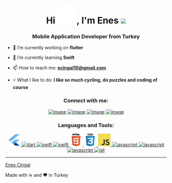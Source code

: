 <h1 align="center">Hi <img src="https://github.com/Kathryn-Jie/Kathryn-Jie/blob/main/wave.gif" width="60px"/>, I'm Enes <img height="40" src="https://emoji.gg/assets/emoji/7333-parrotdance.gif" style="pointer-events:none">
  </h1>
<h3 align="center">Mobile Application Developer from Turkey</h3>

- 🔭  I’m currently working on **flutter**

- 🌱  I’m currently learning **Swift**

- 📫  How to reach me: **ecingal10@gmail.com**

- ⚡  What I like to do: **I like so much cycling, do puzzles and coding of course**

<h3 align="center">Connect with me:</h3>
<div align="center">

[![image](https://img.shields.io/badge/LinkedIn-0077B5?style=for-the-badge&logo=linkedin&logoColor=white)](https://www.linkedin.com/in/enescingal/)
[![image](https://img.shields.io/badge/Instagram-E4405F?style=for-the-badge&logo=instagram&logoColor=white)](https://www.instagram.com/enescingal/)
[![image](https://img.shields.io/badge/Twitter-1DA1F2?style=for-the-badge&logo=twitter&logoColor=white)](https://twitter.com/enescingal)
[![image](https://img.shields.io/badge/Gmail-E4405F?style=for-the-badge&logo=gmail&logoColor=white)](mailto:ecingal@gmail.com)
  
</div>

<h3 align="center">Languages and Tools:</h3>

<p align="center"> 
  <a href="https://flutter.dev/" target="_blank"> 
    <img src="https://raw.githubusercontent.com/dnfield/flutter_svg/7d374d7107561cbd906d7c0ca26fef02cc01e7c8/example/assets/flutter_logo.svg?sanitize=true" alt="flutter" width="40" height="40"/> 
  </a> 
  <a href="https://dart.dev/" target="_blank"> 
    <img src="https://static.cdnlogo.com/logos/d/66/dart.svg" alt="dart" width="40" height="40"/> 
  </a> 
  <a href="https://developer.apple.com/swift/" target="_blank"> 
    <img src="https://developer.apple.com/assets/elements/icons/swift/swift-64x64.png" alt="swift" width="40" height="40"/> 
  </a>
  <a href="https://developer.apple.com/xcode/swiftui/" target="_blank"> 
    <img src="https://developer.apple.com/assets/elements/icons/swiftui/swiftui-96x96.png" alt="swift" width="40" height="40"/> 
  </a>
  <a href="https://www.w3.org/html/" target="_blank"> 
    <img src="https://raw.githubusercontent.com/devicons/devicon/master/icons/html5/html5-original-wordmark.svg" alt="html5" width="40" height="40"/> 
  </a>
  <a href="https://www.w3schools.com/css/" target="_blank"> 
    <img src="https://raw.githubusercontent.com/devicons/devicon/master/icons/css3/css3-original-wordmark.svg" alt="css3" width="40" height="40"/> 
  </a> 
  <a href="https://developer.mozilla.org/en-US/docs/Web/JavaScript" target="_blank"> 
    <img src="https://raw.githubusercontent.com/devicons/devicon/master/icons/javascript/javascript-original.svg" alt="javascript" width="40" height="40"/> 
  </a> 
   <a href="https://www.adobe.com/products/xd.html" target="_blank"> 
    <img src="https://cdn.worldvectorlogo.com/logos/adobe-xd-1.svg" alt="javascript" width="40" height="40"/> 
  </a> 
   <a href="https://www.figma.com" target="_blank"> 
    <img src="https://cdn.worldvectorlogo.com/logos/figma-1.svg" alt="javascript" width="40" height="40"/> 
  </a> 
   <a href="https://www.adobe.com/products/photoshop.html" target="_blank"> 
    <img src="https://cdn.worldvectorlogo.com/logos/adobe-photoshop-2.svg" alt="javascript" width="40" height="40"/> 
  </a> 
  <a href="https://git-scm.com/" target="_blank"> 
    <img src="https://www.vectorlogo.zone/logos/git-scm/git-scm-icon.svg" alt="git" width="40" height="40"/> 
  </a>
  
</p>

<!-- <p align= "center"> -->
<!--   <img height= "150" src="https://github-readme-stats.vercel.app/api?username=meliharik&theme=react&show_icons=true&include_all_commits=true" /> -->
<!--   <img height= "150" src="https://github-readme-stats.vercel.app/api/top-langs/?username=meliharik&theme=react&layout=compact" /> -->
<!-- </p> -->

------

[Enes Cingal](https://github.com/enescingal)

Made with ☕  and ❤️  in Turkey
